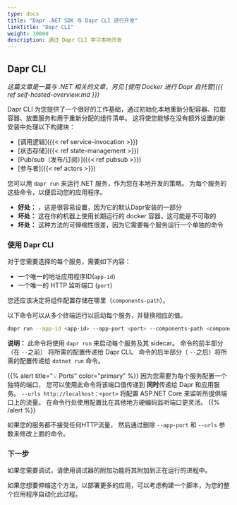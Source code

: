 ```yaml
---
type: docs
title: "Dapr .NET SDK 与 Dapr CLI 进行开发"
linkTitle: "Dapr CLI"
weight: 30000
description: 通过 Dapr CLI 学习本地开发
---
```


## Dapr CLI

*这篇文章是一篇与 .NET 相关的文章，另见 [使用 Docker 进行 Dapr 自托管]({{ ref self-hosted-overview.md }})*

Dapr CLI 为您提供了一个很好的工作基础，通过初始化本地重新分配容器、拉取容器、放置服务和用于重新分配的组件清单。 这将使您能够在没有额外设置的新安装中处理以下构建块：

- [调用逻辑]({{< ref service-invocation >}})
- [状态存储]({{< ref state-management >}})
- [Pub/sub（发布/订阅）]({{< ref pubsub >}})
- [参与者]({{< ref actors >}})

您可以用 `dapr run` 来运行.NET 服务，作为您在本地开发的策略。 为每个服务的这些命令，以便启动您的应用程序。

- **好处：** ，这是很容易设置，因为它的默认Dapr安装的一部分
- **坏处：** 这在你的机器上使用长期运行的 docker 容器，这可能是不可取的
- **坏处：** 这种方法的可伸缩性很差，因为它需要每个服务运行一个单独的命令

### 使用 Dapr CLI

对于您需要选择的每个服务，需要如下内容：

- 一个唯一的地址应用程序ID(`app-id`)
- 一个唯一的 HTTP 监听端口 (`port`)

您还应该决定将组件配置存储在哪里（`components-path`）。

以下命令可以从多个终端运行以启动每个服务，并替换相应的值。

```sh
dapr run --app-id <app-id> --app-port <port> --components-path <components-path> -- dotnet run -p <project> --urls http://localhost:<port>
```

**说明：** 此命令将使用 `dapr run` 来启动每个服务及其 sidecar。 命令的前半部分（在 `--`之前） 将所需的配置传递给 Dapr CLI。 命令的后半部分（ `--`之后）将所需的配置传递给 `dotnet run` 命令。

{{% alert title="💡 Ports" color="primary" %}}
因为您需要为每个服务配置一个独特的端口， 您可以使用此命令将该端口值传递到 **同时**传递给 Dapr 和应用服务。 `--urls http://localhost：<port>` 将配置 ASP.NET Core 来监听所提供端口上的流量。 在命令行处使用配置比在其他地方硬编码监听端口更灵活。
{{% /alert %}}

如果您的服务都不接受任何HTTP流量， 然后通过删除 `--app-port` 和 `--urls` 参数来修改上面的命令。

### 下一步

如果您需要调试，请使用调试器的附加功能将其附加到正在运行的进程中。

如果您想要伸缩这个方法，以部署更多的应用，可以考虑构建一个脚本，为您的整个应用程序自动化此过程。
